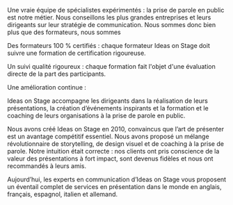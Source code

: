 

Une vraie équipe de spécialistes expérimentés : la prise de parole en public est notre métier. Nous conseillons les plus grandes entreprises et leurs dirigeants sur leur stratégie de communication. Nous sommes donc bien plus que des formateurs, nous sommes 

Des formateurs 100 % certifiés : chaque formateur Ideas on Stage doit suivre une formation de certification rigoureuse.

Un suivi qualité rigoureux : chaque formation fait l'objet d'une évaluation directe de la part des participants.

Une amélioration continue :

Ideas on Stage accompagne les dirigeants dans la réalisation de leurs présentations, la création d’événements inspirants et la formation et le coaching de leurs organisations à la prise de parole en public.

Nous avons créé Ideas on Stage en 2010, convaincus que l’art de présenter est un avantage compétitif essentiel. Nous avons proposé un mélange révolutionnaire de storytelling, de design visuel et de coaching à la prise de parole. Notre intuition était correcte : nos clients ont pris conscience de la valeur des présentations à fort impact, sont devenus fidèles et nous ont recommandés à leurs amis.

Aujourd’hui, les experts en communication d’Ideas on Stage vous proposent un éventail complet de services en présentation dans le monde en anglais, français, espagnol, italien et allemand.
